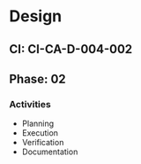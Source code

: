 # Design

## CI: CI-CA-D-004-002
## Phase: 02

### Activities
- Planning
- Execution
- Verification
- Documentation

